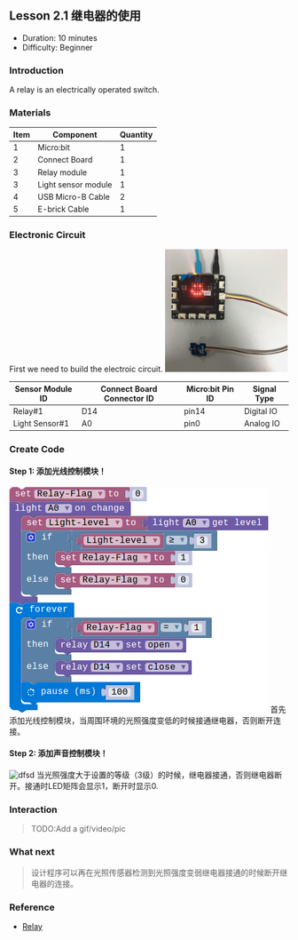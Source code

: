 ## Lesson 2.1 继电器的使用

- Duration: 10 minutes
- Difficulty: Beginner

### Introduction
A relay is an electrically operated switch.

### Materials
| Item |     Component           | Quantity |
|--------|----------------------------|-------------|
|    1   | Micro:bit                    |        1      |
|    2   | Connect Board          |        1      |
|    3   | Relay module            |        1     |
|    3   | Light sensor module |        1     |
|    4   | USB Micro-B Cable   |        2     |
|    5   | E-brick Cable            |        1     |

### Electronic Circuit
First we need to build the electroic circuit.
![dfsd](./image/lesson01-switch/electronic_circuit.png)

| Sensor Module ID | Connect Board Connector ID | Micro:bit Pin ID | Signal Type |
|-----------------------|------------------------|----------------|---------------|
| Relay#1              | D14                       | pin14          | Digital IO  |
| Light Sensor#1   | A0                         | pin0            | Analog IO  |

### Create Code

#### Step 1: 添加光线控制模块！
 ![dfsd](./image/lesson213-project/light-relay.png)
首先添加光线控制模块，当周围环境的光照强度变低的时候接通继电器，否则断开连接。

#### Step 2: 添加声音控制模块！
 ![dfsd](./image/lesson213-project/mic-light-relay.png)
当光照强度大于设置的等级（3级）的时候，继电器接通，否则继电器断开。接通时LED矩阵会显示1，断开时显示0.

### Interaction

> TODO:Add a gif/video/pic

### What next
> 设计程序可以再在光照传感器检测到光照强度变弱继电器接通的时候断开继电器的连接。

### Reference
- [Relay](https://en.wikipedia.org/wiki/Relay)
